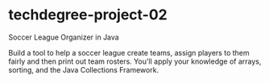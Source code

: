 # techdegree-project-02
Soccer League Organizer in Java

Build a tool to help a soccer league create teams, assign players to them fairly and then print out team rosters. You'll apply your knowledge of arrays, sorting, and the Java Collections Framework.
